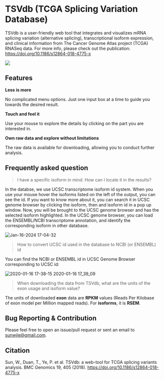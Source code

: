 # TSVdb (TCGA Splicing Variation Database)

TSVdb is a user-friendly web tool that integrates and visualizes mRNA splicing variation (alternative splicing), transcriptional isoform expression, and clinical information from The Cancer Genome Atlas project (TCGA) RNASeq data. For more info, please check out the publication: https://doi.org/10.1186/s12864-018-4775-x

![](https://raw.githubusercontent.com/wenjie1991/TSVdb/master/amination.gif)

## Features

**Less is more**

No complicated menu options. Just one input box at a time to guide you towards the desired result.

**Touch and feel it**

Use your mouse to explore the details by clicking on the part you are interested in.

**Own raw data and explore without limitations**

The raw data is available for downloading, allowing you to conduct further analysis.

## Frequently asked question

> I have a specific isoform in mind. How can I locate it in the results?</summary>
    
In the databse, we use UCSC transcriptome isoform id system. 
When you use your mouse hover the isoforms listed on the left of the output, you can see the id.
If you want to know more about it, you can search it in UCSC genome browser by clicking the isoform, then and isoform id in a pop up window.
Now, you will be brought to the UCSC genome browser and has the selected isoform highlighted.
In the UCSC genome browser, you can load the ENSEMBL/NCBI transcriptome annotation, and identify the corresponding isoform in other database. 
    
![Jan-16-2024 17-04-32](https://github.com/wenjie1991/TSVdb/assets/6602710/944f799e-47cc-4cdb-859f-71d72d22768d)

> How to convert UCSC id used in the database to NCBI (or ENSEMBL) id

You can find the NCBI or ENSEMBL id in UCSC Genome Browser corresponding to UCSC id:

![2020-01-16 17-38-15 2020-01-16 17_39_09](https://user-images.githubusercontent.com/6602710/72544195-2de5d980-3887-11ea-986b-46066f47af76.gif)

> When downloading the data from TSVdb, what are the units of the exon usage and isoform value?

The units of downloaded **exon** data are **RPKM** values (Reads Per Kilobase of exon model per Million mapped reads).
For **isoforms**, it is **RSEM**. 

## Bug Reporting & Contribution
Please feel free to open an issue/pull request or sent an email to sunwjie@gmail.com.

## Citation
Sun, W., Duan, T., Ye, P. et al. TSVdb: a web-tool for TCGA splicing variants analysis. BMC Genomics 19, 405 (2018). https://doi.org/10.1186/s12864-018-4775-x

